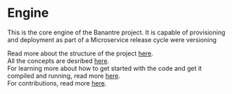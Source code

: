 # Engine

This is the core engine of the Banantre project. It is capable of provisioning and deployment as part of a Microservice release cycle
were versioning

Read more about the structure of the project [here](./Structure.md).  
All the concepts are desribed [here](./Documentation/Concepts.md).  
For learning more about how to get started with the code and get it compiled and running, read more [here](./Documentation/GettingStarted.md).  
For contributions, read more [here](./Documentation/Contributing.md). 
